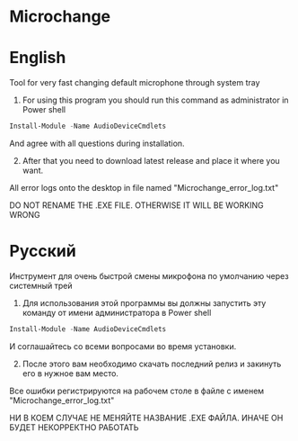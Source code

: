# Microchange

# English
Tool for very fast changing default microphone through system tray

1. For using this program you should run this command as administrator in Power shell 

```PowerShell
Install-Module -Name AudioDeviceCmdlets
```

And agree with all questions during installation.

2. After that you need to download latest release and place it where you want.

All error logs onto the desktop in file named "Microchange_error_log.txt"

DO NOT RENAME THE .EXE FILE. OTHERWISE IT WILL BE WORKING WRONG

# Русский

Инструмент для очень быстрой смены микрофона по умолчанию через системный трей

1. Для использования этой программы вы должны запустить эту команду от имени администратора в Power shell 

```PowerShell
Install-Module -Name AudioDeviceCmdlets
```

И соглашайтесь со всеми вопросами во время установки.

2. После этого вам необходимо скачать последний релиз и закинуть его в нужное вам место.

Все ошибки регистрируются на рабочем столе в файле с именем "Microchange_error_log.txt"

НИ В КОЕМ СЛУЧАЕ НЕ МЕНЯЙТЕ НАЗВАНИЕ .ЕХЕ ФАЙЛА. ИНАЧЕ ОН БУДЕТ НЕКОРРЕКТНО РАБОТАТЬ
